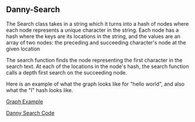 Danny-Search
----
The Search class takes in a string which it turns into a hash of nodes where each node represents a unique character in the string. Each node has a hash where the keys are its locations in the string, and the values are an array of two nodes: the preceding and succeeding character's node at the given location

The search function finds the node representing the first character in the search text. At each of the locations in the node's hash, the search function calls a depth first search on the succeeding node.

Here is an example of what the graph looks like for "hello world", and also what the "l" hash looks like.

[Graph Example](http://i.imgur.com/CbzuDcP.png)

[Danny Search Code](/Algorithms/danny_search.rb)
